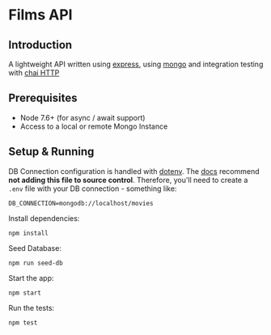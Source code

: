 # Films API

## Introduction

A lightweight API written using [express](https://expressjs.com/), using [mongo](https://mongodb.com) and integration testing with [chai HTTP](http://chaijs.com/plugins/chai-http/)

## Prerequisites

- Node 7.6+ (for async / await support)
- Access to a local or remote Mongo Instance

## Setup & Running

DB Connection configuration is handled with [dotenv](https://www.npmjs.com/package/dotenv).  The [docs](https://www.npmjs.com/package/dotenv#should-i-commit-my-env-file) recommend **not adding this file to source control**.  Therefore, you'll need to create a `.env` file with your DB connection - something like:

```
DB_CONNECTION=mongodb://localhost/movies
```

Install dependencies:

```
npm install
```

Seed Database:

```
npm run seed-db
```

Start the app:

```
npm start
```

Run the tests:

```
npm test
```